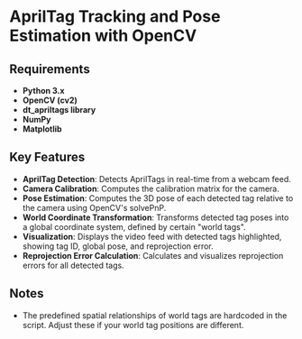 # AprilTag Tracking and Pose Estimation with OpenCV

## Requirements

- **Python 3.x**
- **OpenCV (cv2)**
- **dt_apriltags library**
- **NumPy**
- **Matplotlib**

## Key Features

- **AprilTag Detection**: Detects AprilTags in real-time from a webcam feed.
- **Camera Calibration**: Computes the calibration matrix for the camera.
- **Pose Estimation**: Computes the 3D pose of each detected tag relative to the camera using OpenCV's solvePnP.
- **World Coordinate Transformation**: Transforms detected tag poses into a global coordinate system, defined by certain "world tags".
- **Visualization**: Displays the video feed with detected tags highlighted, showing tag ID, global pose, and reprojection error.
- **Reprojection Error Calculation**: Calculates and visualizes reprojection errors for all detected tags.

## Notes

- The predefined spatial relationships of world tags are hardcoded in the script. Adjust these if your world tag positions are different.

